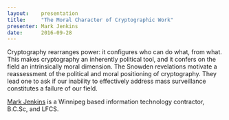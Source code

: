 ```yaml
---
layout:    presentation
title:     "The Moral Character of Cryptographic Work"
presenter: Mark Jenkins
date:      2016-09-28
---
```


Cryptography rearranges power: it configures who can do what, from what. This makes cryptography an inherently political tool, and it confers on the field an intrinsically moral dimension. The Snowden revelations motivate a reassessment of the political and moral positioning of cryptography. They lead one to ask if our inability to effectively address mass surveillance constitutes a failure of our field.

[Mark Jenkins](http://markjenkins.ca/) is a Winnipeg based information technology contractor, B.C.Sc, and LFCS.
